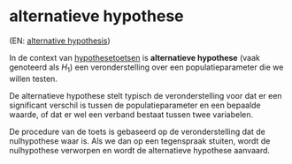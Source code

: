 # alternatieve hypothese

(EN: [alternative hypothesis](../en/alternative-hypothesis.md))

In de context van [hypothesetoetsen](hypothesetoets.md) is **alternatieve hypothese** (vaak genoteerd als $H_1$) een veronderstelling over een populatieparameter die we willen testen.

De alternatieve hypothese stelt typisch de veronderstelling voor dat er een significant verschil is tussen de populatieparameter en een bepaalde waarde, of dat er wel een verband bestaat tussen twee variabelen.

De procedure van de toets is gebaseerd op de veronderstelling dat de nulhypothese waar is. Als we dan op een tegenspraak stuiten, wordt de nulhypothese verworpen en wordt de alternatieve hypothese aanvaard.
